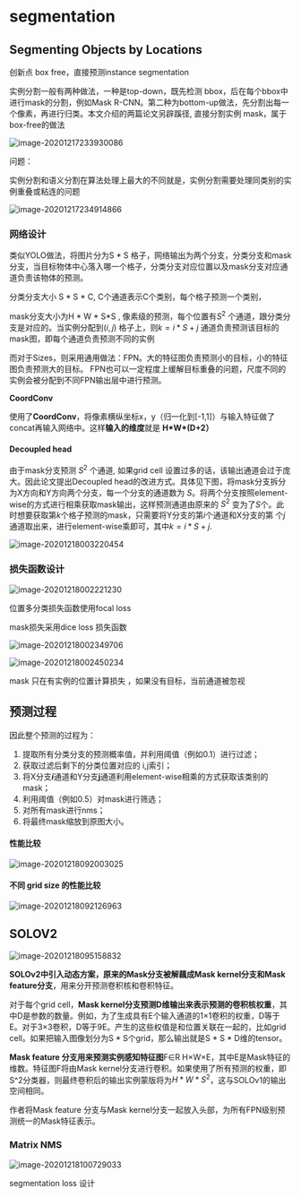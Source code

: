 # segmentation



##  Segmenting Objects by Locations

创新点 box free，直接预测instance segmentation

实例分割一般有两种做法，一种是top-down，既先检测 bbox，后在每个bbox中进行mask的分割，例如Mask R-CNN。第二种为bottom-up做法，先分割出每一个像素，再进行归类。本文介绍的两篇论文另辟蹊径, 直接分割实例 mask，属于box-free的做法

![image-20201217233930086](img/image-20201217233930086.png)

问题：

实例分割和语义分割在算法处理上最大的不同就是，实例分割需要处理同类别的实例重叠或粘连的问题

![image-20201217234914866](img/image-20201217234914866.png)

### 网络设计

类似YOLO做法，将图片分为S * S 格子，网络输出为两个分支，分类分支和mask分支，当目标物体中心落入哪一个格子，分类分支对应位置以及mask分支对应通道负责该物体的预测。

分类分支大小 S * S * C, C个通道表示C个类别，每个格子预测一个类别，

mask分支大小为H * W * S*S , 像素级的预测，每个位置有$S^2$ 个通道，跟分类分支是对应的。当实例分配到$(i,j)$ 格子上，则$k = i * S + j$ 通道负责预测该目标的mask图，即每个通道负责预测不同的实例



而对于Sizes，则采用通用做法：FPN。大的特征图负责预测小的目标，小的特征图负责预测大的目标。 FPN也可以一定程度上缓解目标重叠的问题，尺度不同的实例会被分配到不同FPN输出层中进行预测。



**CoordConv**

使用了**CoordConv**，将像素横纵坐标x，y（归一化到[-1,1]）与输入特征做了concat再输入网络中。这样**输入的维度**就是 **H\*W\*(D+2）**



#### Decoupled head

由于mask分支预测 $S^2$ 个通道, 如果grid cell 设置过多的话，该输出通道会过于庞大。因此论文提出Decoupled head的改进方式。具体见下图，将mask分支拆分为X方向和Y方向两个分支，每一个分支的通道数为 $S$。将两个分支按照element-wise的方式进行相乘获取mask输出，这样预测通道由原来的  $S^2$ 变为了$S$个。此时想要获取第$k$个格子预测的mask，只需要将Y分支的第$i$个通道和X分支的第 个$j$通道取出来，进行element-wise乘即可，其中$k = i * S + j$.

![image-20201218003220454](img/image-20201218003220454.png)



### 损失函数设计

![image-20201218002221230](img/image-20201218002221230.png)

位置多分类损失函数使用focal loss 

mask损失采用dice loss 损失函数

![image-20201218002349706](img/image-20201218002349706.png)

![image-20201218002450234](img/image-20201218002450234.png)

mask 只在有实例的位置计算损失  ，如果没有目标，当前通道被忽视



## **预测过程**

因此整个预测的过程为：

1. 提取所有分类分支的预测概率值，并利用阈值（例如0.1）进行过滤；
2. 获取过滤后剩下的分类位置对应的 i,j索引；
3. 将X分支***i***通道和Y分支**j**通道利用element-wise相乘的方式获取该类别的mask；
4. 利用阈值（例如0.5）对mask进行筛选；
5. 对所有mask进行nms；
6. 将最终mask缩放到原图大小。



#### 性能比较

![image-20201218092003025](img/image-20201218092003025.png)



#### 不同 grid size 的性能比较

![image-20201218092126963](img/image-20201218092126963.png)



## SOLOV2

![image-20201218095158832](img/image-20201218095158832.png)





**SOLOv2中引入动态方案，原来的Mask分支被解藕成Mask kernel分支和Mask feature分支**，用来分开预测卷积核和卷积特征。

对于每个grid cell，**Mask kernel分支预测D维输出来表示预测的卷积核权重**，其中D是参数的数量。例如，为了生成具有E个输入通道的1×1卷积的权重，D等于E。对于3×3卷积，D等于9E。产生的这些权值是和位置关联在一起的，比如grid cell。如果把输入图像划分为S * S个grid，那么输出就是S * S * D维的tensor。

**Mask feature 分支用来预测实例感知特征图**F∈R H×W×E，其中E是Mask特征的维数。特征图F将由Mask kernel分支进行卷积。如果使用了所有预测的权重，即S^2分类器，则最终卷积后的输出实例蒙版将为$H*W* S^2$，这与SOLOv1的输出空间相同。

作者将Mask feature 分支与Mask kernel分支一起放入头部，为所有FPN级别预测统一的Mask特征表示。



### Matrix NMS

![image-20201218100729033](img/image-20201218100729033.png)





segmentation loss  设计

```python

```

